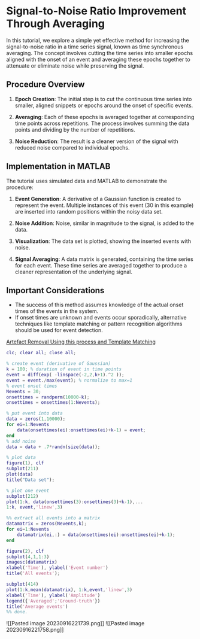 # Signal-to-Noise Ratio Improvement Through Averaging

In this tutorial, we explore a simple yet effective method for increasing the signal-to-noise ratio in a time series signal, known as time synchronous averaging. The concept involves cutting the time series into smaller epochs aligned with the onset of an event and averaging these epochs together to attenuate or eliminate noise while preserving the signal.

## Procedure Overview

1. **Epoch Creation**: The initial step is to cut the continuous time series into smaller, aligned snippets or epochs around the onset of specific events.

2. **Averaging**: Each of these epochs is averaged together at corresponding time points across repetitions. The process involves summing the data points and dividing by the number of repetitions.

3. **Noise Reduction**: The result is a cleaner version of the signal with reduced noise compared to individual epochs.

## Implementation in MATLAB

The tutorial uses simulated data and MATLAB to demonstrate the procedure:

1. **Event Generation**: A derivative of a Gaussian function is created to represent the event. Multiple instances of this event (30 in this example) are inserted into random positions within the noisy data set.

2. **Noise Addition**: Noise, similar in magnitude to the signal, is added to the data.

3. **Visualization**: The data set is plotted, showing the inserted events with noise.

4. **Signal Averaging**: A data matrix is generated, containing the time series for each event. These time series are averaged together to produce a cleaner representation of the underlying signal.

## Important Considerations

- The success of this method assumes knowledge of the actual onset times of the events in the system.
- If onset times are unknown and events occur sporadically, alternative techniques like template matching or pattern recognition algorithms should be used for event detection.

[Artefact Removal Using this process and Template Matching](https://www.udemy.com/course/signal-processing/learn/lecture/11864600#overview)

```matlab
clc; clear all; close all;

% create event (derivative of Gaussian)
k = 100; % duration of event in time points
event = diff(exp( -linspace(-2,2,k+1).^2 ));
event = event./max(event); % normalize to max=1
% event onset times
Nevents = 30;
onsettimes = randperm(10000-k);
onsettimes = onsettimes(1:Nevents);

% put event into data
data = zeros(1,10000);
for ei=1:Nevents
	data(onsettimes(ei):onsettimes(ei)+k-1) = event;
end
% add noise
data = data + .7*randn(size(data));

% plot data
figure(1), clf
subplot(211)
plot(data)
title("Data set");

% plot one event
subplot(212)
plot(1:k, data(onsettimes(3):onsettimes(3)+k-1),...
1:k, event,'linew',3)

%% extract all events into a matrix
datamatrix = zeros(Nevents,k);
for ei=1:Nevents
	datamatrix(ei,:) = data(onsettimes(ei):onsettimes(ei)+k-1);
end

figure(2), clf
subplot(4,1,1:3)
imagesc(datamatrix)
xlabel('Time'), ylabel('Event number')
title('All events');

subplot(414)
plot(1:k,mean(datamatrix), 1:k,event,'linew',3)
xlabel('Time'), ylabel('Amplitude')
legend({'Averaged';'Ground-truth'})
title('Average events')
%% done.
```

![[Pasted image 20230916221739.png]]
![[Pasted image 20230916221758.png]]